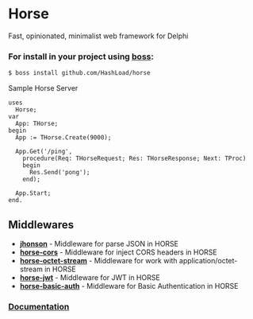 # Horse
Fast, opinionated, minimalist web framework for Delphi

### For install in your project using [boss](https://github.com/HashLoad/boss):
``` sh
$ boss install github.com/HashLoad/horse
```

Sample Horse Server
```delphi
uses
  Horse;
var
  App: THorse;
begin
  App := THorse.Create(9000);

  App.Get('/ping',
    procedure(Req: THorseRequest; Res: THorseResponse; Next: TProc)
    begin
      Res.Send('pong');
    end);
    
  App.Start;
end.
```

## Middlewares
* [**jhonson**](https://github.com/HashLoad/jhonson) - Middleware for parse JSON in HORSE
* [**horse-cors**](https://github.com/HashLoad/horse-cors) - Middleware for inject CORS headers in HORSE
* [**horse-octet-stream**](https://github.com/HashLoad/horse-octet-stream) - Middleware for work with application/octet-stream in HORSE
* [**horse-jwt**](https://github.com/HashLoad/horse-jwt) - Middleware for JWT in HORSE
* [**horse-basic-auth**](https://github.com/viniciussanchez/horse-basic-auth) - Middleware for Basic Authentication in HORSE


### [Documentation](https://horse.hashload.com/pt-br)

